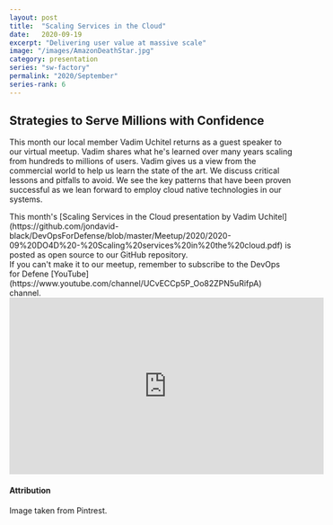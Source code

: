 ```yaml
---
layout: post
title:  "Scaling Services in the Cloud"
date:   2020-09-19
excerpt: "Delivering user value at massive scale"
image: "/images/AmazonDeathStar.jpg"
category: presentation
series: "sw-factory"
permalink: "2020/September"
series-rank: 6
---
```


## Strategies to Serve Millions with Confidence

This month our local member Vadim Uchitel returns as a guest speaker to our virtual meetup. Vadim shares what he's learned over many years scaling from hundreds to millions of users.  Vadim gives us a view from the commercial world to help us learn the state of the art.  We discuss critical lessons and pitfalls to avoid.  We see the key patterns that have been proven successful as we lean forward to employ cloud native technologies in our systems. 

<div class="box" markdown="1">
This month's [Scaling Services in the Cloud presentation by Vadim Uchitel](https://github.com/jondavid-black/DevOpsForDefense/blob/master/Meetup/2020/2020-09%20DO4D%20-%20Scaling%20services%20in%20the%20cloud.pdf) is posted as open source to our GitHub repository. 
</div>

<div class="box" markdown="1">
If you can't make it to our meetup, remember to subscribe to the DevOps for Defene [YouTube](https://www.youtube.com/channel/UCvECCp5P_Oo82ZPN5uRifpA) channel. 

<iframe width="560" height="315" src="https://www.youtube.com/embed/-FjLWog9g5o" frameborder="0" allow="accelerometer; autoplay; clipboard-write; encrypted-media; gyroscope; picture-in-picture" allowfullscreen></iframe>

</div>

#### Attribution

Image taken from Pintrest.
